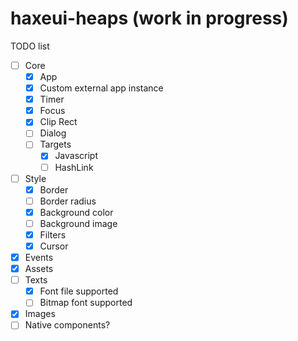 # haxeui-heaps (work in progress)

TODO list

* [ ] Core
    * [x] App
    * [x] Custom external app instance
    * [x] Timer
    * [x] Focus
    * [x] Clip Rect
    * [ ] Dialog
    * [ ] Targets
        * [x] Javascript
        * [ ] HashLink
* [ ] Style
    * [x] Border
    * [ ] Border radius
    * [x] Background color
    * [ ] Background image
    * [x] Filters
    * [x] Cursor
* [x] Events
* [x] Assets
* [ ] Texts
    * [x] Font file supported
    * [ ] Bitmap font supported
* [x] Images
* [ ] Native components?